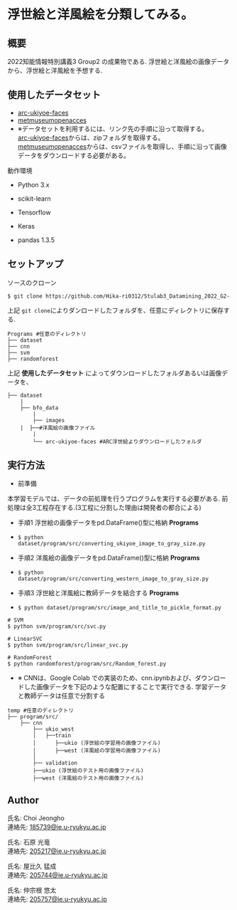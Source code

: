 # 浮世絵と洋風絵を分類してみる。

## 概要

2022知能情報特別講義3 Group2 の成果物である.
浮世絵と洋風絵の画像データから、浮世絵と洋風絵を予想する.

## 使用したデータセット

- [arc-ukiyoe-faces](https://github.com/rois-codh/arc-ukiyoe-faces/)
- [metmuseumopenacces](https://github.com/metmuseum/openaccess)
- ※データセットを利用するには、リンク先の手順に沿って取得する。  
 [arc-ukiyoe-faces](https://github.com/rois-codh/arc-ukiyoe-faces/)からは、zipフォルダを取得する。
[metmuseumopenacces](https://github.com/metmuseum/openaccess)からは、csvファイルを取得し、手順に沿って画像データをダウンロードする必要がある。

動作環境

- Python 3.x
- scikit-learn
- Tensorflow
- Keras

- pandas 1.3.5

## セットアップ

ソースのクローン

```$ git clone https://github.com/Hika-ri0312/Stulab3_Datamining_2022_G2- ```

上記 ```git clone```によりダンロードしたフォルダを、任意にディレクトリに保存する.

```
Programs #任意のディレクトリ
├── dataset
├── cnn
├── svm
├── randomforest

```


上記 **使用したデータセット** によってダウンロードしたフォルダあるいは画像データを、


```
├── dataset
    |
    ├── bfo_data
        |
        ├── images
	|  ├──#洋風絵の画像ファイル
        |
        └── arc-ukiyoe-faces #ARC浮世絵よりダウンロードしたフォルダ

```


## 実行方法

- 前準備

本学習モデルでは、データの前処理を行うプログラムを実行する必要がある.
前処理は全3工程存在する.(3工程に分割した理由は開発者の都合による)

- 手順1 浮世絵の画像データをpd.DataFrame()型に格納
**Programs**
- ```$ python dataset/program/src/converting_ukiyoe_image_to_gray_size.py ```

- 手順2 洋風絵の画像データをpd.DataFrame()型に格納
**Programs**
- ```$ python dataset/program/src/converting_western_image_to_gray_size.py ```

- 手順3 浮世絵と洋風絵に教師データを結合する
**Programs**
- ```$ python dataset/program/src/image_and_title_to_pickle_format.py ```


```
# SVM
$ python svm/program/src/svc.py
```

```
# LinearSVC
$ python svm/program/src/linear_svc.py
```

```
# RandomForest
$ python randomforest/program/src/Random_forest.py
```

- ※ CNNは、Google Colab での実装のため、cnn.ipynbおよび、ダウンロードした画像データを下記のような配置にすることで実行できる.
学習データと教師データは任意で分割する

```
temp #任意のディレクトリ
├── program/src/
    ├── cnn
        ├── ukio_west
        │   ├──train
        │      ├──ukio (浮世絵の学習用の画像ファイル)
        │      ├──west (洋風絵の学習用の画像ファイル)
        │
        ├── validation
	    ├──ukio (浮世絵のテスト用の画像ファイル)
	    ├──west (洋風絵のテスト用の画像ファイル)
```

## Author

氏名: Choi Jeongho  
連絡先: 185739@ie.u-ryukyu.ac.jp

氏名: 石原 光竜  
連絡先: 205217@ie.u-ryukyu.ac.jp

氏名: 屋比久 猛成  
連絡先: 205744@ie.u-ryukyu.ac.jp

氏名: 仲宗根 悠太  
連絡先: 205757@ie.u-ryukyu.ac.jp
